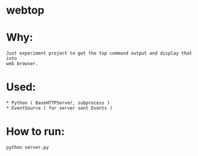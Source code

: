 # webtop

Why:
====

	Just experiment project to get the top command output and display that into
	web browser.

Used:
=====

	* Python ( BaseHTTPServer, subprocess )
	* EventSource ( for server sent Events )

How to run:
==========

	python server.py